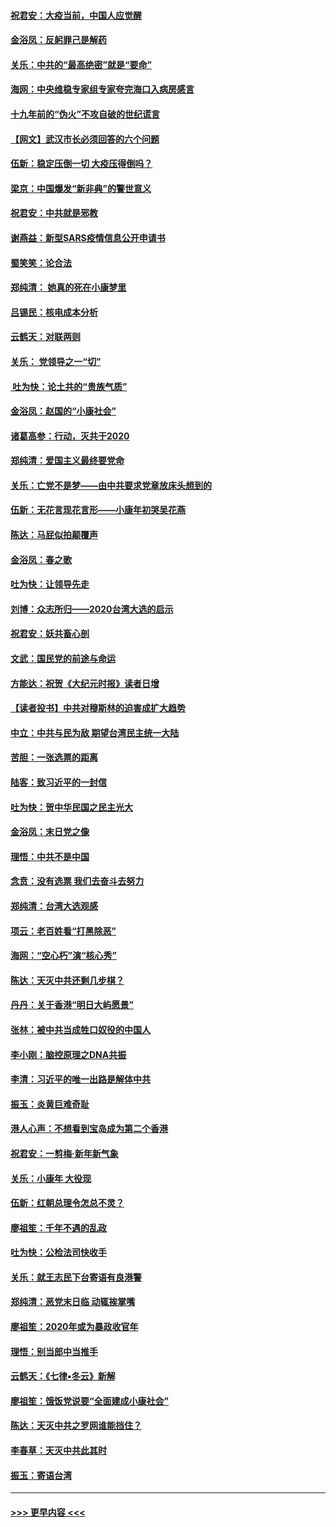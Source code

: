 #### [祝君安：大疫当前，中国人应觉醒](../pages/nsc993/n11821946.md?t=01271301) 
#### [金浴凤：反躬罪己是解药](../pages/nsc993/n11820280.md?t=01271301) 
#### [关乐：中共的“最高绝密”就是“要命”](../pages/nsc993/n11816946.md?t=01271301) 
#### [海网：中央维稳专家组专家夸完海口入病房感言](../pages/nsc993/n11815138.md?t=01271301) 
#### [十九年前的“伪火”不攻自破的世纪谎言](../pages/nsc993/n11813238.md?t=01271301) 
#### [【网文】武汉市长必须回答的六个问题](../pages/nsc993/n11813848.md?t=01271301) 
#### [伍新：稳定压倒一切 大疫压得倒吗？](../pages/nsc993/n11812634.md?t=01271301) 
#### [梁京：中国爆发“新非典”的警世意义](../pages/nsc993/n11812554.md?t=01271301) 
#### [祝君安：中共就是邪教](../pages/nsc993/n11812431.md?t=01271301) 
#### [谢燕益：新型SARS疫情信息公开申请书](../pages/nsc993/n11808840.md?t=01271301) 
#### [蜀笑笑：论合法](../pages/nsc993/n11808064.md?t=01271301) 
#### [郑纯清： 她真的死在小康梦里](../pages/nsc993/n11806623.md?t=01271301) 
#### [吕锡民：核电成本分析](../pages/nsc993/n11806284.md?t=01271301) 
#### [云鹤天：对联两则](../pages/nsc993/n11805957.md?t=01271301) 
#### [关乐： 党领导之一“切”](../pages/nsc993/n11804505.md?t=01271301) 
#### [ 吐为快：论土共的“贵族气质”](../pages/nsc993/n11804490.md?t=01271301) 
#### [金浴凤：赵国的“小康社会”](../pages/nsc993/n11804452.md?t=01271301) 
#### [诸葛高参：行动，灭共于2020](../pages/nsc993/n11804120.md?t=01271301) 
#### [郑纯清：爱国主义最终要党命](../pages/nsc993/n11802197.md?t=01271301) 
#### [关乐：亡党不是梦——由中共要求党章放床头想到的](../pages/nsc993/n11802156.md?t=01271301) 
#### [伍新：无花言现花言形——小康年初哭吴花燕](../pages/nsc993/n11800044.md?t=01271301) 
#### [陈达：马屁似拍颠覆声](../pages/nsc993/n11800010.md?t=01271301) 
#### [金浴凤：春之歌](../pages/nsc993/n11797687.md?t=01271301) 
#### [吐为快：让领导先走](../pages/nsc993/n11797512.md?t=01271301) 
#### [刘博：众志所归——2020台湾大选的启示](../pages/nsc993/n11796878.md?t=01271301) 
#### [祝君安：妖共畜心剖](../pages/nsc993/n11794273.md?t=01271301) 
#### [文武：国民党的前途与命运](../pages/nsc993/n11794198.md?t=01271301) 
#### [方能达：祝贺《大纪元时报》读者日增](../pages/nsc993/n11793807.md?t=01271301) 
#### [【读者投书】中共对穆斯林的迫害成扩大趋势](../pages/nsc993/n11791371.md?t=01271301) 
#### [中立：中共与民为敌 期望台湾民主统一大陆](../pages/nsc993/n11790392.md?t=01271301) 
#### [苦胆：一张选票的距离](../pages/nsc993/n11788914.md?t=01271301) 
#### [陆客：致习近平的一封信](../pages/nsc993/n11788867.md?t=01271301) 
#### [吐为快：贺中华民国之民主光大](../pages/nsc993/n11788618.md?t=01271301) 
#### [金浴凤：末日党之像](../pages/nsc993/n11787475.md?t=01271301) 
#### [理悟：中共不是中国](../pages/nsc993/n11787463.md?t=01271301) 
#### [念贲：没有选票  我们去奋斗去努力](../pages/nsc993/n11787398.md?t=01271301) 
#### [郑纯清：台湾大选观感](../pages/nsc993/n11786210.md?t=01271301) 
#### [项云：老百姓看“打黑除恶”](../pages/nsc993/n11785398.md?t=01271301) 
#### [海网：“空心朽”演“核心秀”](../pages/nsc993/n11783874.md?t=01271301) 
#### [陈达：天灭中共还剩几步棋？](../pages/nsc993/n11783719.md?t=01271301) 
#### [丹丹：关于香港“明日大屿愿景”](../pages/nsc993/n11783273.md?t=01271301) 
#### [张林：被中共当成牲口奴役的中国人](../pages/nsc993/n11782397.md?t=01271301) 
#### [李小刚：脑控原理之DNA共振](../pages/nsc993/n11780962.md?t=01271301) 
#### [李清：习近平的唯一出路是解体中共](../pages/nsc993/n11780866.md?t=01271301) 
#### [振玉：炎黄巨难奇耻](../pages/nsc993/n11779632.md?t=01271301) 
#### [港人心声：不想看到宝岛成为第二个香港](../pages/nsc993/n11778817.md?t=01271301) 
#### [祝君安：一剪梅‧新年新气象](../pages/nsc993/n11776340.md?t=01271301) 
#### [关乐：小康年 大役现](../pages/nsc993/n11774213.md?t=01271301) 
#### [伍新：红朝总理令怎总不灵？](../pages/nsc993/n11770813.md?t=01271301) 
#### [廖祖笙：千年不遇的乱政](../pages/nsc993/n11770373.md?t=01271301) 
#### [吐为快：公检法司快收手](../pages/nsc993/n11770359.md?t=01271301) 
#### [关乐：就王志民下台寄语有良港警](../pages/nsc993/n11769903.md?t=01271301) 
#### [郑纯清：恶党末日临 动辄挨掌嘴](../pages/nsc993/n11769356.md?t=01271301) 
#### [廖祖笙：2020年或为暴政收官年](../pages/nsc993/n11768216.md?t=01271301) 
#### [理悟：别当郎中当推手](../pages/nsc993/n11768243.md?t=01271301) 
#### [云鹤天：《七律▪冬云》新解](../pages/nsc993/n11768204.md?t=01271301) 
#### [廖祖笙：饿饭党说要“全面建成小康社会”](../pages/nsc993/n11767482.md?t=01271301) 
#### [陈达：天灭中共之罗网谁能挡住？](../pages/nsc993/n11767465.md?t=01271301) 
#### [李春草：天灭中共此其时](../pages/nsc993/n11767452.md?t=01271301) 
#### [振玉：寄语台湾](../pages/nsc993/n11767432.md?t=01271301) 

----
#### [ >>> 更早内容 <<< ](../indexes/nsc993-earlier.md)
